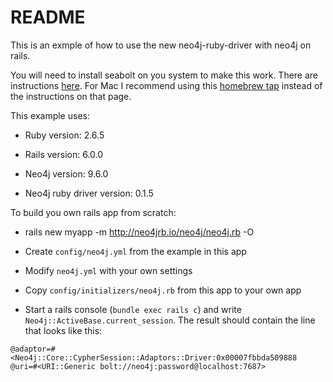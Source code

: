# README

This is an exmple of how to use the new neo4j-ruby-driver with neo4j on rails.

You will need to install seabolt on you system to make this work. 
There are instructions [here](https://github.com/neo4j-drivers/seabolt). For Mac I recommend
using this [homebrew tap](https://github.com/michael-simons/homebrew-seabolt) 
instead of the instructions on that page.

This example uses:

* Ruby version: 2.6.5

* Rails version: 6.0.0

* Neo4j version: 9.6.0

* Neo4j ruby driver version: 0.1.5

To build you own rails app from scratch:

* rails new myapp -m http://neo4jrb.io/neo4j/neo4j.rb -O

* Create `config/neo4j.yml` from the example in this app

* Modify `neo4j.yml` with your own settings

* Copy `config/initializers/neo4j.rb` from this app to your own app

* Start a rails console (`bundle exec rails c`) and write `Neo4j::ActiveBase.current_session`. 
The result should contain the line that looks like this:
```
@adaptor=#<Neo4j::Core::CypherSession::Adaptors::Driver:0x00007fbbda509888 
@uri=#<URI::Generic bolt://neo4j:password@localhost:7687>
```